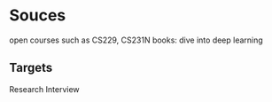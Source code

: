 # Souces
open courses such as CS229, CS231N
books: dive into deep learning

## Targets
Research 
Interview